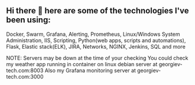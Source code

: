 ## Hi there 👋 here are some of the technologies I've been using:
Docker, Swarm, Grafana, Alerting, Prometheus, Linux/Windows System Administration, IIS, Scripting, Python(web apps, scripts and automations), Flask, Elastic stack(ELK), JIRA, Networks, NGINX, Jenkins, SQL and more

NOTE: Servers may be down at the time of your checking
You could check my weather app running in container on linux debian server at georgiev-tech.com:8003
Also my Grafana monitoring server at georgiev-tech.com:3000
<!--
**ngeorgievv/ngeorgievv** is a ✨ _special_ ✨ repository because its `README.md` (this file) appears on your GitHub profile.

Here are some ideas to get you started:

- 🔭 I’m currently working on ...
- 🌱 I’m currently learning ...
- 👯 I’m looking to collaborate on ...
- 🤔 I’m looking for help with ...
- 💬 Ask me about ...
- 📫 How to reach me: ...
- 😄 Pronouns: ...
- ⚡ Fun fact: ...
-->
